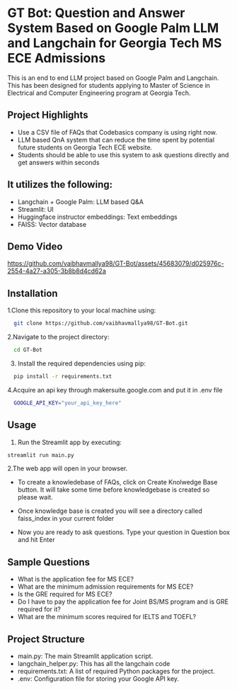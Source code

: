 
# GT Bot: Question and Answer System Based on Google Palm LLM and Langchain for Georgia Tech MS ECE Admissions 

This is an end to end LLM project based on Google Palm and Langchain. This has been designed for students applying to Master of Science in Electrical and Computer Engineering program at Georgia Tech. 


## Project Highlights

- Use a CSV file of FAQs that Codebasics company is using right now. 
- LLM based QnA system that can reduce the time spent by potential future students on Georgia Tech ECE website. 
- Students should be able to use this system to ask questions directly and get answers within seconds

## It utilizes the following:
  - Langchain + Google Palm: LLM based Q&A
  - Streamlit: UI
  - Huggingface instructor embeddings: Text embeddings
  - FAISS: Vector database

## Demo Video 
https://github.com/vaibhavmallya98/GT-Bot/assets/45683079/d025976c-2554-4a27-a305-3b8b8d4cd62a

## Installation





1.Clone this repository to your local machine using:

```bash
  git clone https://github.com/vaibhavmallya98/GT-Bot.git
```
2.Navigate to the project directory:

```bash
  cd GT-Bot
```
3. Install the required dependencies using pip:

```bash
  pip install -r requirements.txt
```
4.Acquire an api key through makersuite.google.com and put it in .env file

```bash
  GOOGLE_API_KEY="your_api_key_here"
```
## Usage

1. Run the Streamlit app by executing:
```bash
streamlit run main.py

```

2.The web app will open in your browser.

- To create a knowledebase of FAQs, click on Create Knolwedge Base button. It will take some time before knowledgebase is created so please wait.

- Once knowledge base is created you will see a directory called faiss_index in your current folder

- Now you are ready to ask questions. Type your question in Question box and hit Enter

## Sample Questions
  - What is the application fee for MS ECE?
  - What are the minimum admission requirements for MS ECE?
  - Is the GRE required for MS ECE?
  - Do I have to pay the application fee for Joint BS/MS program and is GRE required for it?
  - What are the minimum scores required for IELTS and TOEFL?

## Project Structure

- main.py: The main Streamlit application script.
- langchain_helper.py: This has all the langchain code
- requirements.txt: A list of required Python packages for the project.
- .env: Configuration file for storing your Google API key.
